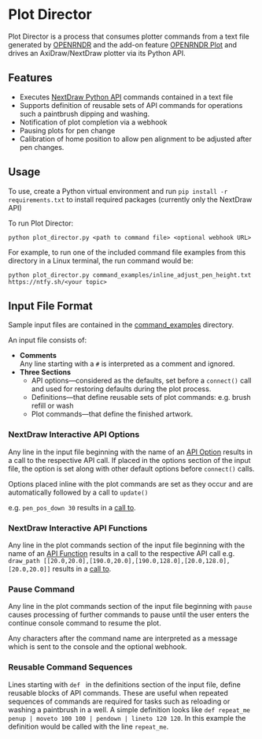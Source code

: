 # Plot Director

Plot Director is a process that consumes plotter commands from a text file generated by 
[OPENRNDR](https://github.com/openrndr/openrndr) and the add-on feature 
[OPENRNDR Plot](https://github.com/nfletton/openrndr-plot) and drives an AxiDraw/NextDraw 
plotter via its Python API.

## Features
- Executes [NextDraw Python API](https://bantam.tools/nd_py) commands contained in a text file
- Supports definition of reusable sets of API commands for operations such a paintbrush dipping and washing. 
- Notification of plot completion via a webhook
- Pausing plots for pen change
- Calibration of home position to allow pen alignment to be adjusted after pen changes.

## Usage
To use, create a Python virtual environment and run `pip install -r requirements.txt` to install 
required packages (currently only the NextDraw API)

To run Plot Director: 
```shell
python plot_director.py <path to command file> <optional webhook URL>
```

For example, to run one of the included command file examples from 
this directory in a Linux terminal, the run command would be:
```shell
python plot_director.py command_examples/inline_adjust_pen_height.txt https://ntfy.sh/<your topic> 
```

## Input File Format
Sample input files are contained in the [command_examples](command_examples) directory.

An input file consists of:
- **Comments**  
  Any line starting with a `#` is interpreted as a comment and ignored.
- **Three Sections**
  - API options—considered as the defaults, set before a `connect()` call and
    used for restoring defaults during the plot process.
  - Definitions—that define reusable sets of plot commands: e.g. brush refill or wash
  - Plot commands—that define the finished artwork.


### NextDraw Interactive API Options  
Any line in the input file beginning with the name of 
an [API Option](https://bantam.tools/nd_py/#setting-options) results in a call to the respective API call. 
If placed in the options section of the input file, the option is
set along with other default options before `connect()` calls. 

Options placed inline with the plot commands are set as they occur 
and are automatically followed by a call to `update()`
   
e.g. `pen_pos_down 30` results in a [call to](https://bantam.tools/nd_py/#pen_pos_down).


### NextDraw Interactive API Functions
Any line in the plot commands section of the input file beginning with the name of an 
[API Function](https://bantam.tools/nd_py/#functions-interactive) results in a call to the respective API call 
e.g. `draw_path [[20.0,20.0],[190.0,20.0],[190.0,128.0],[20.0,128.0],[20.0,20.0]]`
results in a [call to](https://bantam.tools/nd_py/#draw_path).

### Pause Command  
Any line in the plot commands section of the input file beginning with `pause ` 
causes processing of further commands to pause until 
the user enters the continue console command to resume the plot.

Any characters after the command name are interpreted as a message which is sent to the console 
and the optional webhook.

### Reusable Command Sequences
Lines starting with `def ` in the definitions section of the input file,
define reusable blocks of API commands. These are useful when 
repeated sequences of commands are required for 
tasks such as reloading or washing a paintbrush in a well. A simple definition
looks like `def repeat_me penup | moveto 100 100 | pendown | lineto 120 120`.
In this example the definition would be called with the line `repeat_me`.



